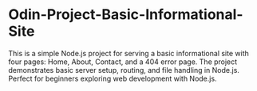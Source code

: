 # Odin-Project-Basic-Informational-Site
This is a simple Node.js project for serving a basic informational site with four pages: Home, About, Contact, and a 404 error page. The project demonstrates basic server setup, routing, and file handling in Node.js. Perfect for beginners exploring web development with Node.js.
